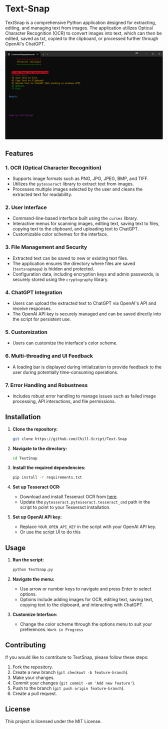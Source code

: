 # Text-Snap
TextSnap is a comprehensive Python application designed for extracting, editing, and managing text from images.
The application utilizes Optical Character Recognition (OCR) to convert images into text, which can then be edited, saved as txt, copied to the clipboard, or processed further through OpenAI's ChatGPT.

![Alt text](images/step-1.png)
## Features

### 1. OCR (Optical Character Recognition)
- Supports image formats such as PNG, JPG, JPEG, BMP, and TIFF.
- Utilizes the `pytesseract` library to extract text from images.
- Processes multiple images selected by the user and cleans the extracted text for readability.

### 2. User Interface
- Command-line-based interface built using the `curses` library.
- Interactive menus for scanning images, editing text, saving text to files, copying text to the clipboard, and uploading text to ChatGPT.
- Customizable color schemes for the interface.

### 3. File Management and Security
- Extracted text can be saved to new or existing text files.
- The application ensures the directory where files are saved (`textsnapmapa`) is hidden and protected.
- Configuration data, including encryption keys and admin passwords, is securely stored using the `cryptography` library.

### 4. ChatGPT Integration
- Users can upload the extracted text to ChatGPT via OpenAI's API and receive responses.
- The OpenAI API key is securely managed and can be saved directly into the script for persistent use.

### 5. Customization
- Users can customize the interface's color scheme.

### 6. Multi-threading and UI Feedback
- A loading bar is displayed during initialization to provide feedback to the user during potentially time-consuming operations.

### 7. Error Handling and Robustness
- Includes robust error handling to manage issues such as failed image processing, API interactions, and file permissions.

## Installation

1. **Clone the repository:**
   ```bash
   git clone https://github.com/Chill-Script/Text-Snap
   ```
2. **Navigate to the directory:**
   ```bash
   cd TextSnap
   ```
3. **Install the required dependencies:**
   ```bash
   pip install -r requirements.txt
   ```
4. **Set up Tesseract OCR:**
   - Download and install Tesseract OCR from [here](https://github.com/tesseract-ocr/tesseract).
   - Update the `pytesseract.pytesseract.tesseract_cmd` path in the script to point to your Tesseract installation.

5. **Set up OpenAI API key:**
   - Replace `YOUR_OPEN_API_KEY` in the script with your OpenAI API key.
   - Or use the script UI to do this

## Usage

1. **Run the script:**
   ```bash
   python TextSnap.py
   ```
2. **Navigate the menu:**
   - Use arrow or number keys to navigate and press Enter to select options.
   - Options include adding images for OCR, editing text, saving text, copying text to the clipboard, and interacting with ChatGPT.

3. **Customize Interface:**
   - Change the color scheme through the options menu to suit your preferences. `Work in Progress`

## Contributing		

If you would like to contribute to TextSnap, please follow these steps:

1. Fork the repository.
2. Create a new branch (`git checkout -b feature-branch`).
3. Make your changes.
4. Commit your changes (`git commit -am 'Add new feature'`).
5. Push to the branch (`git push origin feature-branch`).
6. Create a pull request.

## License

This project is licensed under the MIT License.
